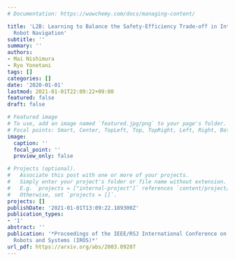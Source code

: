 ```yaml
---
# Documentation: https://wowchemy.com/docs/managing-content/

title: 'L2B: Learning to Balance the Safety-Efficiency Trade-off in Interactive Crowd-aware
  Robot Navigation'
subtitle: ''
summary: ''
authors:
- Mai Nishimura
- Ryo Yonetani
tags: []
categories: []
date: '2020-01-01'
lastmod: 2021-01-01T22:09:22+09:00
featured: false
draft: false

# Featured image
# To use, add an image named `featured.jpg/png` to your page's folder.
# Focal points: Smart, Center, TopLeft, Top, TopRight, Left, Right, BottomLeft, Bottom, BottomRight.
image:
  caption: ''
  focal_point: ''
  preview_only: false

# Projects (optional).
#   Associate this post with one or more of your projects.
#   Simply enter your project's folder or file name without extension.
#   E.g. `projects = ["internal-project"]` references `content/project/deep-learning/index.md`.
#   Otherwise, set `projects = []`.
projects: []
publishDate: '2021-01-01T13:09:22.189300Z'
publication_types:
- '1'
abstract: ''
publication: '*Proceedings of the IEEE/RSJ International Conference on Intelligent
  Robots and Systems (IROS)*'
url_pdf: https://arxiv.org/abs/2003.09207
---
```

